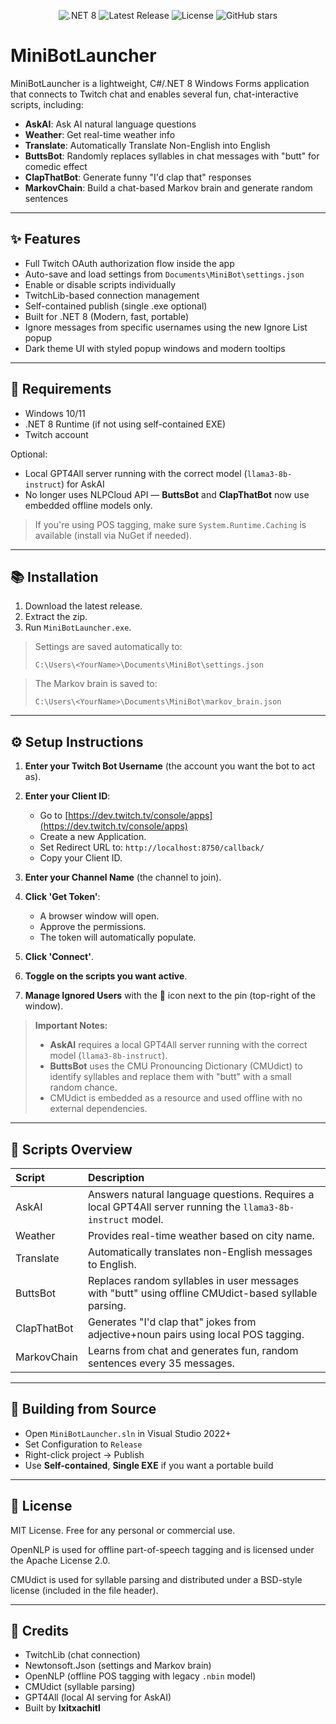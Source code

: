 <p align="center">
  <img src="https://img.shields.io/badge/.NET-8.0-blue" alt=".NET 8">
  <img src="https://img.shields.io/github/v/release/Ixitxachitl/MiniBotLauncher" alt="Latest Release">
  <img src="https://img.shields.io/github/license/Ixitxachitl/MiniBotLauncher" alt="License">
  <img src="https://img.shields.io/github/stars/Ixitxachitl/MiniBotLauncher?style=social" alt="GitHub stars">
</p>

# MiniBotLauncher

MiniBotLauncher is a lightweight, C#/.NET 8 Windows Forms application that connects to Twitch chat and enables several fun, chat-interactive scripts, including:

* **AskAI**: Ask AI natural language questions
* **Weather**: Get real-time weather info
* **Translate**: Automatically Translate Non-English into English
* **ButtsBot**: Randomly replaces syllables in chat messages with "butt" for comedic effect
* **ClapThatBot**: Generate funny "I'd clap that" responses
* **MarkovChain**: Build a chat-based Markov brain and generate random sentences

---

## ✨ Features

* Full Twitch OAuth authorization flow inside the app
* Auto-save and load settings from `Documents\MiniBot\settings.json`
* Enable or disable scripts individually
* TwitchLib-based connection management
* Self-contained publish (single .exe optional)
* Built for .NET 8 (Modern, fast, portable)
* Ignore messages from specific usernames using the new Ignore List popup
* Dark theme UI with styled popup windows and modern tooltips

---

## 💪 Requirements

* Windows 10/11
* .NET 8 Runtime (if not using self-contained EXE)
* Twitch account

Optional:

* Local GPT4All server running with the correct model (`llama3-8b-instruct`) for AskAI
* No longer uses NLPCloud API — **ButtsBot** and **ClapThatBot** now use embedded offline models only.

> If you're using POS tagging, make sure `System.Runtime.Caching` is available (install via NuGet if needed).

---

## 📚 Installation

1. Download the latest release.
2. Extract the zip.
3. Run `MiniBotLauncher.exe`.

> Settings are saved automatically to:
>
> `C:\Users\<YourName>\Documents\MiniBot\settings.json`

> The Markov brain is saved to:
>
> `C:\Users\<YourName>\Documents\MiniBot\markov_brain.json`

---

## ⚙️ Setup Instructions

1. **Enter your Twitch Bot Username** (the account you want the bot to act as).
2. **Enter your Client ID**:

   * Go to [https://dev.twitch.tv/console/apps](https://dev.twitch.tv/console/apps)
   * Create a new Application.
   * Set Redirect URL to: `http://localhost:8750/callback/`
   * Copy your Client ID.
3. **Enter your Channel Name** (the channel to join).
4. **Click 'Get Token'**:

   * A browser window will open.
   * Approve the permissions.
   * The token will automatically populate.
5. **Click 'Connect'**.
6. **Toggle on the scripts you want active**.
7. **Manage Ignored Users** with the 📄 icon next to the pin (top-right of the window).

> **Important Notes:**
>
> * **AskAI** requires a local GPT4All server running with the correct model (`llama3-8b-instruct`).
> * **ButtsBot** uses the CMU Pronouncing Dictionary (CMUdict) to identify syllables and replace them with "butt" with a small random chance.
> * CMUdict is embedded as a resource and used offline with no external dependencies.

---

## 🔹 Scripts Overview

| Script      | Description                                                                                                 |
| :---------- | :---------------------------------------------------------------------------------------------------------- |
| AskAI       | Answers natural language questions. Requires a local GPT4All server running the `llama3-8b-instruct` model. |
| Weather     | Provides real-time weather based on city name.                                                              |
| Translate   | Automatically translates non-English messages to English.                                                   |
| ButtsBot    | Replaces random syllables in user messages with "butt" using offline CMUdict-based syllable parsing.        |
| ClapThatBot | Generates "I'd clap that" jokes from adjective+noun pairs using local POS tagging.                          |
| MarkovChain | Learns from chat and generates fun, random sentences every 35 messages.                                     |

---

## 🚀 Building from Source

* Open `MiniBotLauncher.sln` in Visual Studio 2022+
* Set Configuration to `Release`
* Right-click project → Publish
* Use **Self-contained**, **Single EXE** if you want a portable build

---

## 📄 License

MIT License. Free for any personal or commercial use.

OpenNLP is used for offline part-of-speech tagging and is licensed under the Apache License 2.0.

CMUdict is used for syllable parsing and distributed under a BSD-style license (included in the file header).

---

## 🚀 Credits

* TwitchLib (chat connection)
* Newtonsoft.Json (settings and Markov brain)
* OpenNLP (offline POS tagging with legacy `.nbin` model)
* CMUdict (syllable parsing)
* GPT4All (local AI serving for AskAI)
* Built by **Ixitxachitl**
